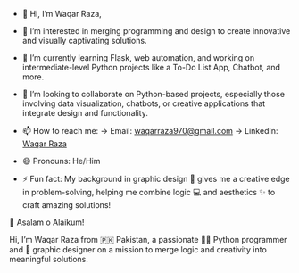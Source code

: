 - 👋 Hi, I’m Waqar Raza,
  
- 👀 I’m interested in merging programming and design to create innovative and visually captivating solutions.
  
- 🌱 I’m currently learning Flask, web automation, and working on intermediate-level Python projects like a To-Do List App, Chatbot, and more.
  
- 💞️ I’m looking to collaborate on Python-based projects, especially those involving data visualization, chatbots, or creative applications that integrate design and functionality.
  
- 📫 How to reach me:
-> Email: waqarraza970@gmail.com
-> LinkedIn: [Waqar Raza](https://www.linkedin.com/in/waqar-raza-0631882a6/?trk=opento_sprofile_details)
  
- 😄 Pronouns: He/Him
 
- ⚡ Fun fact: My background in graphic design 🎨 gives me a creative edge in problem-solving, helping me combine logic 💻 and aesthetics ✨ to craft amazing solutions!

🌟 Asalam o Alaikum!

Hi, I’m Waqar Raza from 🇵🇰 Pakistan, a passionate 👨‍💻 Python programmer and 🎨 graphic designer on a mission to merge logic and creativity into meaningful solutions.

